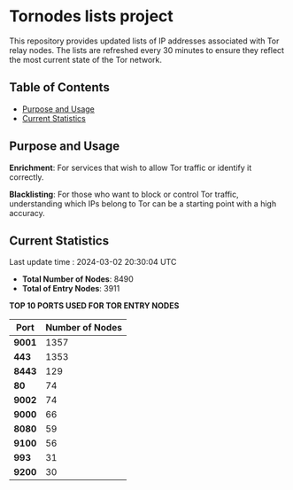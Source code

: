 # Tornodes lists project

This repository provides updated lists of IP addresses associated with Tor relay nodes. The lists are refreshed every 30 minutes to ensure they reflect the most current state of the Tor network.

## Table of Contents

- [Purpose and Usage](#purpose-and-usage)
- [Current Statistics](#current-statistics)


## Purpose and Usage

**Enrichment**: For services that wish to allow Tor traffic or identify it correctly.

**Blacklisting**: For those who want to block or control Tor traffic, understanding which IPs belong to Tor can be a starting point with a high accuracy.

## Current Statistics

Last update time : 2024-03-02 20:30:04 UTC

- **Total Number of Nodes**: 8490
- **Total of Entry Nodes**: 3911

**TOP 10 PORTS USED FOR TOR ENTRY NODES**

| **Port** | **Number of Nodes** |
|------|-----------------|
| **9001**   | 1357  |
| **443**   | 1353  |
| **8443**   | 129  |
| **80**   | 74  |
| **9002**   | 74  |
| **9000**   | 66  |
| **8080**   | 59  |
| **9100**   | 56  |
| **993**   | 31  |
| **9200**   | 30  |

